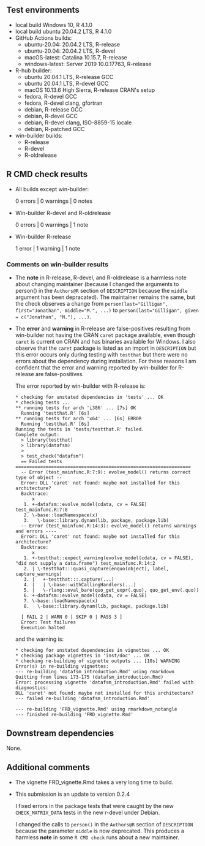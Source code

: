 ## Test environments

* local build Windows 10, R 4.1.0
* local build ubuntu 20.04.2 LTS, R 4.1.0
* GitHub Actions builds:
  * ubuntu-20.04: 20.04.2 LTS, R-release
  * ubuntu-20.04: 20.04.2 LTS, R-devel
  * macOS-latest: Catalina 10.15.7, R-release
  * windows-latest: Server 2019 10.0.17763, R-release
* R-hub builder:
  * ubuntu 20.04.1 LTS, R-release GCC
  * ubuntu 20.04.1 LTS, R-devel GCC
  * macOS 10.13.6 High Sierra, R-release CRAN's setup
  * fedora, R-devel GCC
  * fedora, R-devel clang, gfortran
  * debian, R-release GCC
  * debian, R-devel GCC
  * debian, R-devel clang, ISO-8859-15 locale
  * debian, R-patched GCC
* win-builder builds:
  * R-release
  * R-devel
  * R-oldrelease

## R CMD check results

* All builds except win-builder:

  0 errors | 0 warnings | 0 notes

* Win-builder R-devel and R-oldrelease
  
  0 errors | 0 warnings | 1 note
  
* Win-builder R-release

  1 error | 1 warning | 1 note
  
### Comments on win-builder results

* The **note** in R-release, R-devel, and R-oldrelease is a harmless note about 
  changing maintainer (because I changed the arguments to person() in the 
  `Authors@R` section of `DESCRIPTION` because the `middle` argument has 
  been depracated). The maintainer remains the same, but the check observes a
  change from `person(last="Gilligan", first="Jonathan", middle="M.", ...)` to
  `person(last="Gilligan", given = c("Jonathan", "M."), ...)`.
  
* The **error** and **warning** in R-release are false-positives resulting 
  from win-builder not having the CRAN `caret` package available, even though
  `caret` is current on CRAN and has binaries available for Windows.
  I also observe that the `caret` package is listed as an import in 
  `DESCRIPTION` but this error occurs only during testing with `testthat`
  but there were no errors about the dependency during installation.
  For these reasons I am confident that the error and warning reported by 
  win-builder for R-release are false-positives.
  
  The error reported by win-builder with R-release is:
  ```
  * checking for unstated dependencies in 'tests' ... OK
  * checking tests ...
  ** running tests for arch 'i386' ... [7s] OK
    Running 'testthat.R' [6s]
  ** running tests for arch 'x64' ... [6s] ERROR
    Running 'testthat.R' [6s]
  Running the tests in 'tests/testthat.R' failed.
  Complete output:
    > library(testthat)
    > library(datafsm)
    > 
    > test_check("datafsm")
    == Failed tests ================================================================
    -- Error (test_mainfunc.R:7:9): evolve_model() returns correct type of object --
    Error: DLL 'caret' not found: maybe not installed for this architecture?
    Backtrace:
        x
     1. +-datafsm::evolve_model(cdata, cv = FALSE) test_mainfunc.R:7:8
     2. \-base::loadNamespace(x)
     3.   \-base::library.dynam(lib, package, package.lib)
    -- Error (test_mainfunc.R:14:3): evolve_model() returns warnings and errors ----
    Error: DLL 'caret' not found: maybe not installed for this architecture?
    Backtrace:
        x
     1. +-testthat::expect_warning(evolve_model(cdata, cv = FALSE), "did not supply a data.frame") test_mainfunc.R:14:2
     2. | \-testthat:::quasi_capture(enquo(object), label, capture_warnings)
     3. |   +-testthat:::.capture(...)
     4. |   | \-base::withCallingHandlers(...)
     5. |   \-rlang::eval_bare(quo_get_expr(.quo), quo_get_env(.quo))
     6. +-datafsm::evolve_model(cdata, cv = FALSE)
     7. \-base::loadNamespace(x)
     8.   \-base::library.dynam(lib, package, package.lib)

    [ FAIL 2 | WARN 0 | SKIP 0 | PASS 3 ]
    Error: Test failures
    Execution halted
  ```
  and the warning is:
  ```
  * checking for unstated dependencies in vignettes ... OK
  * checking package vignettes in 'inst/doc' ... OK
  * checking re-building of vignette outputs ... [10s] WARNING
  Error(s) in re-building vignettes:
  --- re-building 'datafsm_introduction.Rmd' using rmarkdown
  Quitting from lines 173-175 (datafsm_introduction.Rmd) 
  Error: processing vignette 'datafsm_introduction.Rmd' failed with diagnostics:
  DLL 'caret' not found: maybe not installed for this architecture?
  --- failed re-building 'datafsm_introduction.Rmd'

  --- re-building 'FRD_vignette.Rmd' using rmarkdown_notangle
  --- finished re-building 'FRD_vignette.Rmd'
  ```


## Downstream dependencies

None.

## Additional comments

* The vignette FRD_vignette.Rmd takes a very long time to build.
* This submission is an update to version 0.2.4

  I fixed errors in the package tests that were caught by the new
  `CHECK_MATRIX_DATA` tests in the new r-devel under Debian.
  
  I changed the calls to `person()` in the `Authors@R` section of `DESCRIPTION` 
  because the parameter `middle` is now deprecated.
  This produces a harmless **note** in some `R CMD check` runs about a new
  maintainer.
